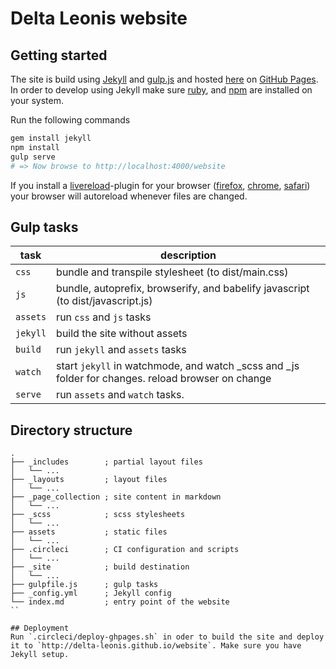 # Delta Leonis website

## Getting started
The site is build using [Jekyll](https://jekyllrb.com/) and [gulp.js](https://gulpjs.com/) and hosted [here](http://delta-leonis.github.io/website) on [GitHub Pages](https://pages.github.com/).
In order to develop using Jekyll make sure [ruby](https://www.ruby-lang.org/en/documentation/installation/), and [npm](https://www.npmjs.com/) are installed on your system.

Run the following commands
```bash
gem install jekyll
npm install
gulp serve
# => Now browse to http://localhost:4000/website
```
If you install a [livereload](http://livereload.com/extensions/)-plugin for your browser ([firefox](https://addons.mozilla.org/en-US/firefox/addon/livereload/), [chrome](https://chrome.google.com/webstore/detail/livereload/jnihajbhpnppcggbcgedagnkighmdlei), [safari](download.livereload.com/2.1.0/LiveReload-2.1.0.safariextz)) your browser will autoreload whenever files are changed.

## Gulp tasks

| task      | description |
|---------- |------------ |
| `css`    | bundle and transpile stylesheet (to dist/main.css) |
| `js`     | bundle, autoprefix, browserify, and babelify javascript (to dist/javascript.js) |
| `assets` | run `css` and `js` tasks |
| `jekyll` | build the site without assets |
| `build`  | run `jekyll` and `assets` tasks |
| `watch`  | start `jekyll` in watchmode, and watch _scss and _js folder for changes. reload browser on change |
| `serve`  | run `assets` and `watch` tasks. |

## Directory structure
```shell
.
├── _includes        ; partial layout files
│   └── ...
├── _layouts         ; layout files
│   └── ...
├── _page_collection ; site content in markdown
│   └── ...
├── _scss            ; scss stylesheets
│   └── ...
├── assets           ; static files
│   └── ...
├── .circleci        ; CI configuration and scripts
│   └── ...
├── _site            ; build destination
│   └── ...
├── gulpfile.js      ; gulp tasks
├── _config.yml      ; Jekyll config
└── index.md         ; entry point of the website
``

## Deployment
Run `.circleci/deploy-ghpages.sh` in oder to build the site and deploy it to `http://delta-leonis.github.io/website`. Make sure you have Jekyll setup.
